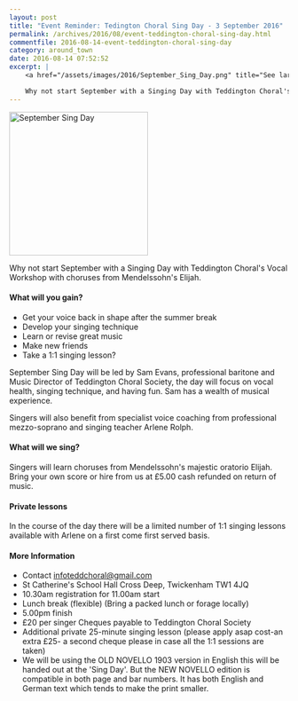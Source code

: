 ```yaml
---
layout: post
title: "Event Reminder: Tedington Choral Sing Day - 3 September 2016"
permalink: /archives/2016/08/event-teddington-choral-sing-day.html
commentfile: 2016-08-14-event-teddington-choral-sing-day
category: around_town
date: 2016-08-14 07:52:52
excerpt: |
    <a href="/assets/images/2016/September_Sing_Day.png" title="See larger version of - September Sing Day"><img src="/assets/images/2016/September_Sing_Day_thumb.png" width="150" height="155" alt="September Sing Day" class="photo right" /></a>

    Why not start September with a Singing Day with Teddington Choral's Vocal Workshop with choruses from Mendelssohn's Elijah.
---
```


<a href="/assets/images/2016/September_Sing_Day.png" title="See larger version of - September Sing Day"><img src="/assets/images/2016/September_Sing_Day_thumb.png" width="250" height="259" alt="September Sing Day" class="photo right" /></a>

Why not start September with a Singing Day with Teddington Choral's Vocal Workshop with choruses from Mendelssohn's Elijah.

#### What will you gain?

-   Get your voice back in shape after the summer break
-   Develop your singing technique
-   Learn or revise great music
-   Make new friends
-   Take a 1:1 singing lesson?

September Sing Day will be led by Sam Evans, professional baritone and Music Director of Teddington Choral Society, the day will focus on vocal health, singing technique, and having fun. Sam has a wealth of musical experience.

Singers will also benefit from specialist voice coaching from professional mezzo-soprano and singing teacher Arlene Rolph.

#### What will we sing?

Singers will learn choruses from Mendelssohn's majestic oratorio Elijah. Bring your own score or hire from us at £5.00 cash refunded on return of music.

#### Private lessons

In the course of the day there will be a limited number of 1:1 singing lessons available with Arlene on a first come first served basis.

#### More Information

-   Contact <infoteddchoral@gmail.com>
-   St Catherine's School Hall Cross Deep, Twickenham TW1 4JQ
-   10.30am registration for 11.00am start
-   Lunch break (flexible) (Bring a packed lunch or forage locally)
-   5.00pm finish
-   £20 per singer Cheques payable to Teddington Choral Society
-   Additional private 25-minute singing lesson (please apply asap cost-an extra £25- a second cheque please in case all the 1:1 sessions are taken)
-   We will be using the OLD NOVELLO 1903 version in English this will be handed out at the 'Sing Day'. But the NEW NOVELLO edition is compatible in both page and bar numbers. It has both English and German text which tends to make the print smaller.
